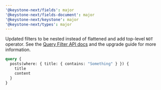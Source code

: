 ```yaml
---
'@keystone-next/fields': major
'@keystone-next/fields-document': major
'@keystone-next/keystone': major
'@keystone-next/types': major
---
```


Updated filters to be nested instead of flattened and add top-level `NOT` operator. See the [Query Filter API docs](https://keystonejs.com/docs/apis/filters) and the upgrade guide for more information.

```graphql
query {
  posts(where: { title: { contains: "Something" } }) {
    title
    content
  }
}
```
